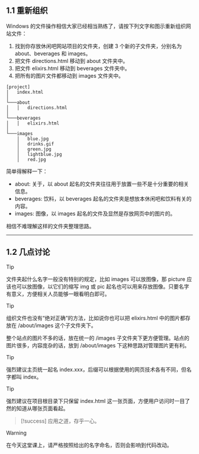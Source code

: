 ## 1.1 重新组织
Windows 的文件操作相信大家已经相当熟练了，请按下列文字和图示重新组织网站文件：
1. 找到你存放休闲吧网站项目的文件夹，创建 3 个新的子文件夹，分别名为 about、beverages 和 images。
2. 把文件 directions.html 移动到 about 文件夹中。
3. 把文件 elixirs.html 移动到 beverages 文件夹中。
4. 把所有的图片文件都移动到 images 文件夹中。

```
[project]
│   index.html
│
└───about
│   │   directions.html
│   
└───beverages
│   │   elixirs.html
│
└───images
    │   blue.jpg
    │   drinks.gif
    │   green.jpg
    │   lightblue.jpg
    │   red.jpg
```

简单得解释一下：

* about: 关于，以 about 起名的文件夹往往用于放置一些不是十分重要的相关信息。
* beverages: 饮料，以 beverages 起名的文件夹是想放本休闲吧和饮料有关的内容。
* images: 图像，以 images 起名的文件及显然是存放网页中的图片的。

相信不难理解这样的文件夹整理思路。

___

## 1.2 几点讨论
>[!tip]
> 文件夹起什么名字一般没有特别的规定，比如 images 可以放图像，那 picture 应该也可以放图像，以它们的缩写 img 或 pic 起名也可以用来存放图像。只要名字有意义，方便相关人员能够一眼看明白即可。

>[!tip]
> 组织文件也没有“绝对正确”的方法，比如说你也可以把 elixirs.html 中的图片都存放在 /about/images 这个子文件夹下。
> 
> 整个站点的图片不多的话，放在统一的 /images 子文件夹下更方便管理。站点的图片很多，内容庞杂的话，放到 /about/images 下这种思路对管理图片更有利。

>[!tip]
> 强烈建议主页统一起名 index.xxx，后缀可以根据使用的网页技术各有不同，但名字都叫 index。

>[!tip]
> 强烈建议在项目根目录下只保留 index.html 这一张页面，方便用户访问时一目了然的知道从哪张页面看起。

>[!success]
> 应用之道，存乎一心。

>[!warning]
> 在今天这堂课上，请严格按照给出的名字命名，否则会影响到代码改动。